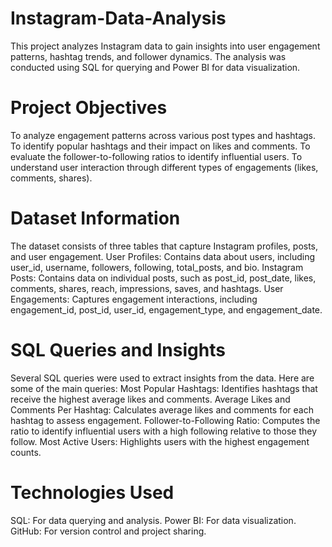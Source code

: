 # Instagram-Data-Analysis
This project analyzes Instagram data to gain insights into user engagement patterns, hashtag trends, and follower dynamics. The analysis was conducted using SQL for querying and Power BI for data visualization.

# Project Objectives
To analyze engagement patterns across various post types and hashtags.
To identify popular hashtags and their impact on likes and comments.
To evaluate the follower-to-following ratios to identify influential users.
To understand user interaction through different types of engagements (likes, comments, shares).

# Dataset Information
The dataset consists of three tables that capture Instagram profiles, posts, and user engagement.
User Profiles: Contains data about users, including user_id, username, followers, following, total_posts, and bio.
Instagram Posts: Contains data on individual posts, such as post_id, post_date, likes, comments, shares, reach, impressions, saves, and hashtags.
User Engagements: Captures engagement interactions, including engagement_id, post_id, user_id, engagement_type, and engagement_date.

# SQL Queries and Insights
Several SQL queries were used to extract insights from the data. Here are some of the main queries:
Most Popular Hashtags: Identifies hashtags that receive the highest average likes and comments.
Average Likes and Comments Per Hashtag: Calculates average likes and comments for each hashtag to assess engagement.
Follower-to-Following Ratio: Computes the ratio to identify influential users with a high following relative to those they follow.
Most Active Users: Highlights users with the highest engagement counts.

# Technologies Used
SQL: For data querying and analysis.
Power BI: For data visualization.
GitHub: For version control and project sharing.

